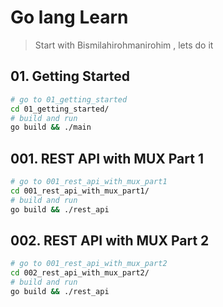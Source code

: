 # Go lang Learn

> Start with Bismilahirohmanirohim , lets do it  

## 01. Getting Started

``` bash
# go to 01_getting_started
cd 01_getting_started/
# build and run 
go build && ./main
```

## 001. REST API with MUX Part 1

``` bash
# go to 001_rest_api_with_mux_part1
cd 001_rest_api_with_mux_part1/
# build and run 
go build && ./rest_api
```

## 002. REST API with MUX Part 2    

``` bash
# go to 001_rest_api_with_mux_part2
cd 002_rest_api_with_mux_part2/
# build and run 
go build && ./rest_api
```
